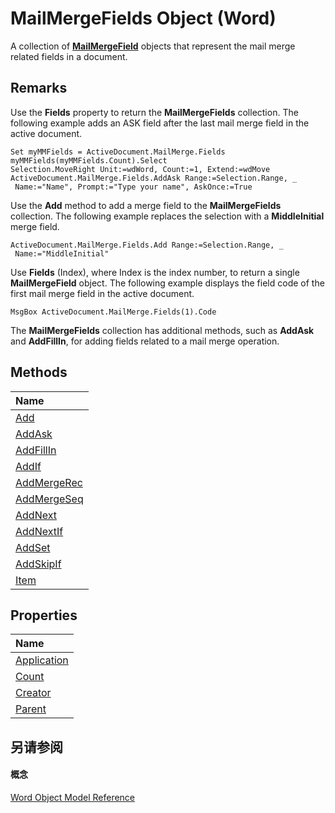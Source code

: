 
# MailMergeFields Object (Word)

A collection of  **[MailMergeField](8beb6228-079c-008c-10aa-3f8f711fcf5c.md)** objects that represent the mail merge related fields in a document.


## Remarks

Use the  **Fields** property to return the **MailMergeFields** collection. The following example adds an ASK field after the last mail merge field in the active document.


```
Set myMMFields = ActiveDocument.MailMerge.Fields 
myMMFields(myMMFields.Count).Select 
Selection.MoveRight Unit:=wdWord, Count:=1, Extend:=wdMove 
ActiveDocument.MailMerge.Fields.AddAsk Range:=Selection.Range, _ 
 Name:="Name", Prompt:="Type your name", AskOnce:=True
```

Use the  **Add** method to add a merge field to the **MailMergeFields** collection. The following example replaces the selection with a **MiddleInitial** merge field.




```
ActiveDocument.MailMerge.Fields.Add Range:=Selection.Range, _ 
 Name:="MiddleInitial"
```

Use  **Fields** (Index), where Index is the index number, to return a single **MailMergeField** object. The following example displays the field code of the first mail merge field in the active document.




```
MsgBox ActiveDocument.MailMerge.Fields(1).Code
```

The  **MailMergeFields** collection has additional methods, such as **AddAsk** and **AddFillIn**, for adding fields related to a mail merge operation.


## Methods



|**Name**|
|:-----|
|[Add](a90cca41-15d7-92e0-2f60-9268d1579271.md)|
|[AddAsk](ea52714b-c7c3-a175-67b3-3ce9645218d2.md)|
|[AddFillIn](aefd78e5-3439-473c-1b9b-7f58a3a45d55.md)|
|[AddIf](13c9338a-b70e-1132-0390-121d4daa15fb.md)|
|[AddMergeRec](50146076-696e-9a78-5e58-4ecb0f32607f.md)|
|[AddMergeSeq](e437677d-2b2b-e921-d5e2-817a67624b66.md)|
|[AddNext](c267f484-b9b0-44a0-c519-ca6624057223.md)|
|[AddNextIf](ac89e9c2-48b5-243b-65f4-4904fb18d043.md)|
|[AddSet](6b35e6ab-e918-26bd-6cdd-547882d2bef5.md)|
|[AddSkipIf](feaa8b59-292c-0e6f-661a-af501b395cf9.md)|
|[Item](35d15cec-d6ca-8793-b2ba-c1c5639c0139.md)|

## Properties



|**Name**|
|:-----|
|[Application](4c0f8016-eced-78f4-a4e6-401949f2793a.md)|
|[Count](b72788d7-eb2e-e569-4a23-e4259bcba864.md)|
|[Creator](959eab24-89b2-649b-7e8c-aabda9751c30.md)|
|[Parent](ee1d1edb-877a-db21-8641-692f7601ea05.md)|

## 另请参阅


#### 概念


[Word Object Model Reference](be452561-b436-bb9b-6f94-3faa9a74a6fd.md)
